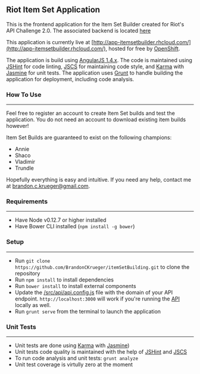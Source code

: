 ## Riot Item Set Application
This is the frontend application for the Item Set Builder created for Riot's API Challenge 2.0.  The associated backend is located [here](https://github.com/BrandonCKrueger/itemSetBuilding-API)

This application is currently live at [http://app-itemsetbuilder.rhcloud.com/](http://app-itemsetbuilder.rhcloud.com/), hosted for free by [OpenShift](https://www.openshift.com/).

The application is build using [AngularJS 1.4.x](https://angularjs.org/).  The code is maintained using [JSHint](http://jshint.com/) for code linting, [JSCS](http://jscs.info/) for maintaining code style, and [Karma](http://karma-runner.github.io/0.13/index.html) with [Jasmine](http://jasmine.github.io/) for unit tests.  The application uses [Grunt](http://gruntjs.com/) to handle building the application for deployment, including code analysis.

### How To Use
---
Feel free to register an account to create Item Set builds and test the application.  You do not need an account to download existing item builds however!

Item Set Builds are guaranteed to exist on the following champions:
* Annie
* Shaco
* Vladimir
* Trundle

Hopefully everything is easy and intuitive.  If you need any help, contact me at brandon.c.krueger@gmail.com.

### Requirements
---
* Have Node v0.12.7 or higher installed
* Have Bower CLI installed (`npm install -g bower`)

### Setup
---
* Run `git clone https://github.com/BrandonCKrueger/itemSetBuilding.git` to clone the repository
* Run `npm install` to install dependencies
* Run `bower install` to install external components
* Update the [/src/api/api.config.js](https://github.com/BrandonCKrueger/itemSetBuilding/blob/master/src/api/api.config.js) file with the domain of your API endpoint.  `http://localhost:3000` will work if you're running the [API](https://github.com/BrandonCKrueger/itemSetBuilding-API) locally as well.
* Run `grunt serve` from the terminal to launch the application

### Unit Tests
---
* Unit tests are done using [Karma](http://karma-runner.github.io/0.13/index.html) with [Jasmine](http://jasmine.github.io/))
* Unit tests code quality is maintained with the help of [JSHint](http://jshint.com/) and [JSCS](http://jscs.info/)
* To run code analysis and unit tests: `grunt analyze`
* Unit test coverage is virtully zero at the moment
